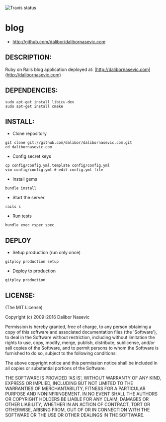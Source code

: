 ![Travis status](https://travis-ci.org/dalibor/dalibornasevic.com.png)

# blog

* http://github.com/dalibor/dalibornasevic.com

## DESCRIPTION:

Ruby on Rails blog application deployed at: [http://dalibornasevic.com](http://dalibornasevic.com)

## DEPENDENCIES:

```
sudo apt-get install libicu-dev
sudo apt-get install cmake
```

## INSTALL:

- Clone repository

```
git clone git://github.com/dalibor/dalibornasevic.com.git
cd dalibornasevic.com
```

- Config secret keys

```
cp config/config.yml.template config/config.yml
vim config/config.yml # edit config.yml file
```

- Install gems

```
bundle install
```

- Start the server

```
rails s
```

- Run tests

```
bundle exec rspec spec
```


## DEPLOY

  - Setup production (run only once)

```
gitploy production setup
```

  - Deploy to production

```
gitploy production
```


## LICENSE:

(The MIT License)

Copyright (c) 2009-2016 Dalibor Nasevic

Permission is hereby granted, free of charge, to any person obtaining
a copy of this software and associated documentation files (the
'Software'), to deal in the Software without restriction, including
without limitation the rights to use, copy, modify, merge, publish,
distribute, sublicense, and/or sell copies of the Software, and to
permit persons to whom the Software is furnished to do so, subject to
the following conditions:

The above copyright notice and this permission notice shall be
included in all copies or substantial portions of the Software.

THE SOFTWARE IS PROVIDED 'AS IS', WITHOUT WARRANTY OF ANY KIND,
EXPRESS OR IMPLIED, INCLUDING BUT NOT LIMITED TO THE WARRANTIES OF
MERCHANTABILITY, FITNESS FOR A PARTICULAR PURPOSE AND NONINFRINGEMENT.
IN NO EVENT SHALL THE AUTHORS OR COPYRIGHT HOLDERS BE LIABLE FOR ANY
CLAIM, DAMAGES OR OTHER LIABILITY, WHETHER IN AN ACTION OF CONTRACT,
TORT OR OTHERWISE, ARISING FROM, OUT OF OR IN CONNECTION WITH THE
SOFTWARE OR THE USE OR OTHER DEALINGS IN THE SOFTWARE.
